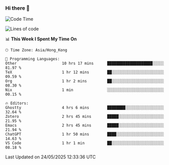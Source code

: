 ### Hi there 👋

<!--
**nicehiro/nicehiro** is a ✨ _special_ ✨ repository because its `README.md` (this file) appears on your GitHub profile.

Here are some ideas to get you started:

- 🔭 I’m currently working on ...
- 🌱 I’m currently learning ...
- 👯 I’m looking to collaborate on ...
- 🤔 I’m looking for help with ...
- 💬 Ask me about ...
- 📫 How to reach me: ...
- 😄 Pronouns: ...
- ⚡ Fun fact: ...
-->

<!--START_SECTION:waka-->
![Code Time](http://img.shields.io/badge/Code%20Time-683%20hrs%2053%20mins-blue)

![Lines of code](https://img.shields.io/badge/From%20Hello%20World%20I%27ve%20Written-1.7%20million%20lines%20of%20code-blue)

📊 **This Week I Spent My Time On** 

```text
🕑︎ Time Zone: Asia/Hong_Kong

💬 Programming Languages: 
Other                    10 hrs 17 mins      ████████████████████░░░░░   81.97 % 
TeX                      1 hr 12 mins        ██░░░░░░░░░░░░░░░░░░░░░░░   09.59 % 
Org                      1 hr 2 mins         ██░░░░░░░░░░░░░░░░░░░░░░░   08.30 % 
Nix                      1 min               ░░░░░░░░░░░░░░░░░░░░░░░░░   00.15 % 

🔥 Editors: 
Ghostty                  4 hrs 6 mins        ████████░░░░░░░░░░░░░░░░░   32.64 % 
Zotero                   2 hrs 45 mins       █████░░░░░░░░░░░░░░░░░░░░   21.95 % 
Emacs                    2 hrs 45 mins       █████░░░░░░░░░░░░░░░░░░░░   21.94 % 
ChatGPT                  1 hr 50 mins        ████░░░░░░░░░░░░░░░░░░░░░   14.63 % 
VS Code                  1 hr 1 min          ██░░░░░░░░░░░░░░░░░░░░░░░   08.18 % 
```


 Last Updated on 24/05/2025 12:33:36 UTC
<!--END_SECTION:waka-->
